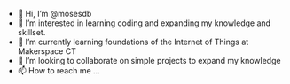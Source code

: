 - 👋 Hi, I’m @mosesdb
- 👀 I’m interested in learning coding and expanding my knowledge and skillset.
- 🌱 I’m currently learning foundations of the Internet of Things at Makerspace CT
- 💞️ I’m looking to collaborate on simple projects to expand my knowledge
- 📫 How to reach me ...

<!---
mosesdb/mosesdb is a ✨ special ✨ repository because its `README.md` (this file) appears on your GitHub profile.
You can click the Preview link to take a look at your changes.
--->
